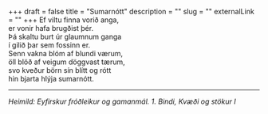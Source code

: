 +++
draft = false
title = "Sumarnótt"
description = ""
slug = ""
externalLink = ""
+++
Ef viltu finna vorið anga,  
er vonir hafa brugðist þér.  
Þá skaltu burt úr glaumnum ganga  
í gilið þar sem fossinn er.  
Senn vakna blóm af blundi værum,  
öll blöð af veigum döggvast tærum,  
svo kveður börn sín blítt og rótt  
hin bjarta hlýja sumarnótt.  

- - - -

_Heimild: Eyfirskur fróðleikur og gamanmál. 1. Bindi, Kvæði og stökur I_
